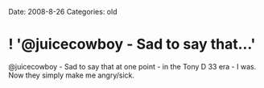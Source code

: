 Date: 2008-8-26
Categories: old

# ! '@juicecowboy - Sad to say that...'

@juicecowboy - Sad to say that at one point - in the Tony D 33 era - I was. Now they simply make me angry/sick.

